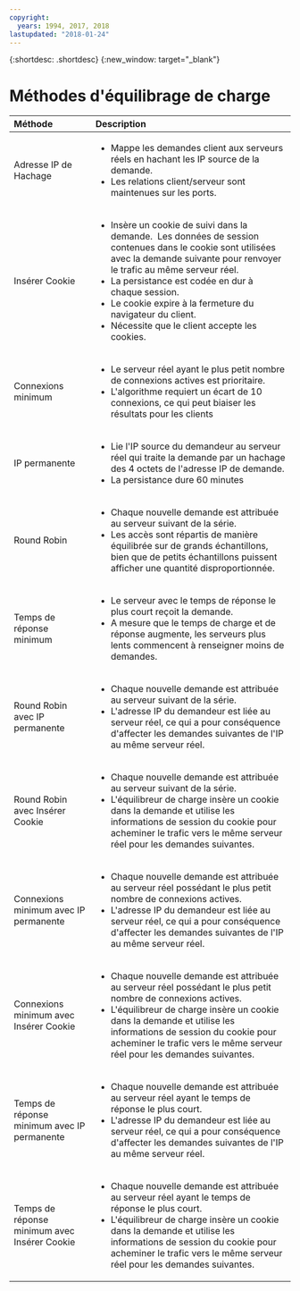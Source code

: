 ```yaml
---
copyright:
  years: 1994, 2017, 2018
lastupdated: "2018-01-24"
---
```


{:shortdesc: .shortdesc}
{:new_window: target="_blank"}

# Méthodes d'équilibrage de charge

| Méthode|Description|
|:---|:---|
|Adresse IP de Hachage|<ul><li>Mappe les demandes client aux serveurs réels en hachant les IP source de la demande.</li><li>Les relations client/serveur sont maintenues sur les ports.</li></ul>|
|Insérer Cookie|<ul><li>Insère un cookie de suivi dans la demande.<span style="mso-spacerun:yes">&nbsp; </span>Les données de session contenues dans le cookie sont utilisées avec la demande suivante pour renvoyer le trafic au même serveur réel.</li><li>La persistance est codée en dur à chaque session.</li><li>Le cookie expire à la fermeture du navigateur du client.</li><li>Nécessite que le client accepte les cookies.</li></ul>|
|Connexions minimum|<ul><li>Le serveur réel ayant le plus petit nombre de connexions actives est prioritaire.</li><li>L'algorithme requiert un écart de 10 connexions, ce qui peut biaiser les résultats pour les clients</li></ul>|
|IP permanente|<ul><li>Lie l'IP source du demandeur au serveur réel qui traite la demande par un hachage des 4 octets de l'adresse IP de demande.</li><li>La persistance dure 60 minutes</li></ul>|
|Round Robin|<ul><li>Chaque nouvelle demande est attribuée au serveur suivant de la série.</li><li>Les accès sont répartis de manière équilibrée sur de grands échantillons, bien que de petits échantillons puissent afficher une quantité disproportionnée.</li></ul>|
|Temps de réponse minimum|<ul><li>Le serveur avec le temps de réponse le plus court reçoit la demande.</li><li>A mesure que le temps de charge et de réponse augmente, les serveurs plus lents commencent à renseigner moins de demandes.</li></ul>|
|Round Robin avec IP permanente|<ul><li>Chaque nouvelle demande est attribuée au serveur suivant de la série.</li><li>L'adresse IP du demandeur est liée au serveur réel, ce qui a pour conséquence d'affecter les demandes suivantes de l'IP au même serveur réel.</li></ul>|
|Round Robin avec Insérer Cookie|<ul><li>Chaque nouvelle demande est attribuée au serveur suivant de la série.</li><li>L'équilibreur de charge insère un cookie dans la demande et utilise les informations de session du cookie pour acheminer le trafic vers le même serveur réel pour les demandes suivantes.</li></ul>|
|Connexions minimum avec IP permanente|<ul><li>Chaque nouvelle demande est attribuée au serveur réel possédant le plus petit nombre de connexions actives.</li><li>L'adresse IP du demandeur est liée au serveur réel, ce qui a pour conséquence d'affecter les demandes suivantes de l'IP au même serveur réel.</li></ul>|
|Connexions minimum avec Insérer Cookie|<ul><li>Chaque nouvelle demande est attribuée au serveur réel possédant le plus petit nombre de connexions actives.</li><li>L'équilibreur de charge insère un cookie dans la demande et utilise les informations de session du cookie pour acheminer le trafic vers le même serveur réel pour les demandes suivantes.</li></ul>|
|Temps de réponse minimum avec IP permanente|<ul><li>Chaque nouvelle demande est attribuée au serveur réel ayant le temps de réponse le plus court.</li><li>L'adresse IP du demandeur est liée au serveur réel, ce qui a pour conséquence d'affecter les demandes suivantes de l'IP au même serveur réel.</li></ul>|
|Temps de réponse minimum avec Insérer Cookie|<ul><li>Chaque nouvelle demande est attribuée au serveur réel ayant le temps de réponse le plus court.</li><li>L'équilibreur de charge insère un cookie dans la demande et utilise les informations de session du cookie pour acheminer le trafic vers le même serveur réel pour les demandes suivantes.</li></ul>|
